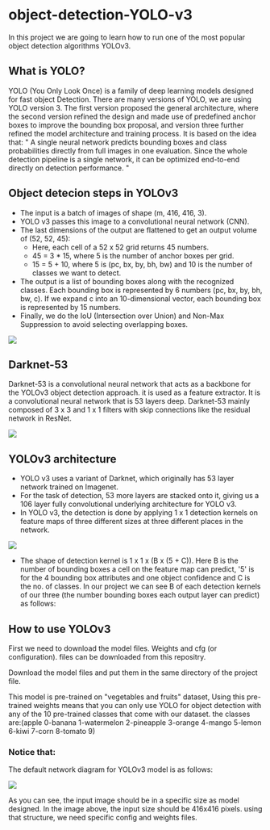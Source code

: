 # object-detection-YOLO-v3
In this project we are going to learn how to run one of the most popular object detection algorithms YOLOv3.

## What is YOLO?
YOLO (You Only Look Once) is a family of deep learning models designed for fast object Detection.
There are many versions of YOLO, we are using YOLO version 3.
The first version proposed the general architecture, where the second version refined the design and made use of predefined anchor boxes to improve the bounding box proposal, and version three further refined the model architecture and training process.
It is based on the idea that:
" A single neural network predicts bounding boxes and class probabilities directly from full images in one evaluation. Since the whole detection pipeline is a single network, it can be optimized end-to-end directly on detection performance. "

## Object detecion steps in YOLOv3
*	The input is a batch of images of shape (m, 416, 416, 3).
*	YOLO v3 passes this image to a convolutional neural network (CNN).
*	The last dimensions of the output are flattened to get an output volume of (52, 52, 45):
    *	Here, each cell of a 52 x 52 grid returns 45 numbers.
    *	45 = 3 * 15, where 5 is the number of anchor boxes per grid.
    *	15 = 5 + 10, where 5 is (pc, bx, by, bh, bw) and 10 is the number of classes we want to detect.
*	The output is a list of bounding boxes along with the recognized classes. Each bounding box is represented by 6 numbers (pc, bx, by, bh, bw, c). If we expand c into an 10-dimensional vector, each bounding box is represented by 15 numbers.
*	Finally, we do the IoU (Intersection over Union) and Non-Max Suppression to avoid selecting overlapping boxes.

![](images/YOLOv3_output.png)

## Darknet-53
Darknet-53 is a convolutional neural network that acts as a backbone for the YOLOv3 object detection approach. it is used as a feature extractor.
It is a convolutional neural network that is 53 layers deep. 
Darknet-53 mainly composed of 3 x 3 and 1 x 1 filters with skip connections like the residual network in ResNet.

![](images/Daarknet_53.png)

## YOLOv3 architecture
*	YOLO v3 uses a variant of Darknet, which originally has 53 layer network trained on Imagenet.
*	For the task of detection, 53 more layers are stacked onto it, giving us a 106 layer fully convolutional underlying architecture for YOLO v3.
*	In YOLO v3, the detection is done by applying 1 x 1 detection kernels on feature maps of three different sizes at three different places in the network.

![](images/YOLOv3_Net_Structure.png)

*	The shape of detection kernel is 1 x 1 x (B x (5 + C)). Here B is the number of bounding boxes a cell on the feature map can predict, '5' is for the 4 bounding box attributes and one object confidence and C is the no. of classes.
In our project we can see B of each detection kernels of our three (the number bounding boxes each output layer can predict) as follows:

## How to use YOLOv3
First we need to download the model files. Weights and cfg (or configuration). files can be downloaded from this repositry.

Download the model files and put them in the same directory of the project file.

This model is pre-trained on "vegetables and fruits" dataset, Using this pre-trained weights means that you can only use YOLO for object detection with any of the 10 pre-trained classes that come with our dataset. the classes are:(apple 0-banana 1-watermelon 2-pineapple 3-orange 4-mango 5-lemon 6-kiwi 7-corn 8-tomato 9)

### Notice that:
The default network diagram for YOLOv3 model is as follows:

![](images/YOLOv3_diagram.png)

As you can see, the input image should be in a specific size as model designed. In the image above, the input size should be 416x416 pixels. using that structure, we need specific config and weights files.






